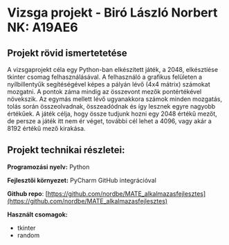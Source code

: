 # Vizsga projekt - Biró László Norbert NK: A19AE6

## Projekt rövid ismertetetése

A vizsgaprojekt céla egy Python-ban elkészített játék, a 2048, elkésztíése tkinter csomag felhasználásával. A felhasználó a grafikus felületen a nyílbillentyűk segítéségével  képes a pályán lévő (4x4 mátrix) számokat mozgatni. 
A pontok záma mindig az összevont mezők pontértékével növekszik. Az egymás mellett lévő ugyanakkora számok minden mozgatás, tolás során összeolvadnak, összeadódnak és így lesznek egyre nagyobb értékűek. A játék célja, hogy össze tudjunk hozni egy 2048 értékű mezőt, de persze a játék itt nem ér véget, további cél lehet a 4096, vagy akár a 8192 értékű mező kirakása.

## Projekt technikai részletei:
**Programozási nyelv:** Python

**Fejlesztői környezet:** PyCharm GitHub integrációval

**Github repo**: [https://github.com/nordbe/MATE_alkalmazasfejlesztes](https://github.com/nordbe/MATE_alkalmazasfejlesztes)

**Használt csomagok:** 
- tkinter
- random

